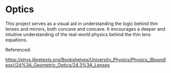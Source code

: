 # Optics

This project serves as a visual aid in understanding the logic behind thin lenses and mirrors, both concave and concave. It encourages a deeper and intuitive understanding of the real-world physics behind the thin lens equations.

Referenced:

https://phys.libretexts.org/Bookshelves/University_Physics/Physics_(Boundless)/24%3A_Geometric_Optics/24.3%3A_Lenses